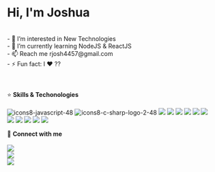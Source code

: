 <h1>Hi, I'm Joshua</h1>
<br />
- 👀 I’m interested in New Technologies<br />
- 🌱 I’m currently learning NodeJS & ReactJS<br />
- 📫 Reach me rjosh4457@gmail.com<br />
- ⚡ Fun fact: I ❤️ ??

<br /><br />
⭐ **Skills & Techonologies**
<br /><br />
![icons8-javascript-48](https://user-images.githubusercontent.com/23079215/188247510-b73b8140-6f7f-44ea-b62d-fbe21386b4b0.png)
![icons8-c-sharp-logo-2-48](https://user-images.githubusercontent.com/23079215/188247752-8ed29c86-7273-475e-b0d9-ad7f75e1b5ae.png)
<img src="https://img.icons8.com/color/48/000000/nodejs.png"/>
<img src="https://img.icons8.com/external-tal-revivo-color-tal-revivo/48/000000/external-react-a-javascript-library-for-building-user-interfaces-logo-color-tal-revivo.png"/>
<img src="https://img.icons8.com/color/48/000000/visual-studio-code-2019.png"/>
<img src="https://img.icons8.com/color/48/000000/graphql.png"/>
<img src="https://img.icons8.com/color/48/000000/angularjs.png"/>
<img src="https://img.icons8.com/color/48/000000/typescript.png"/>
<br />
<img src="https://img.icons8.com/color/48/000000/apollo.png"/>
<img src="https://img.icons8.com/color/48/000000/php.png"/>
<img src="https://img.icons8.com/color/48/000000/html-5--v1.png"/>
<img src="https://img.icons8.com/color/48/000000/css3.png"/>
<img src="https://img.icons8.com/color/48/000000/sass.png"/>

🔗 **Connect with me**
<br /><br />
<a href="https://facebook.com/rjosh041" target="_blank"><img src="https://img.icons8.com/fluency/48/000000/facebook-new.png"/></a><br />
<img src="https://img.icons8.com/fluency/48/000000/twitter.png"/><br />
<img src="https://img.icons8.com/color/48/000000/linkedin-circled--v5.png"/><br />
